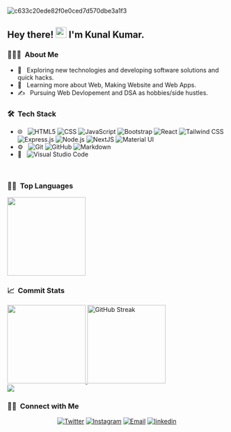 ![c633c20ede82f0e0ced7d570dbe3a1f3](https://user-images.githubusercontent.com/70382532/138322189-2db8df52-9dcb-40a0-88a8-c365466bd33d.gif)

<h2> Hey there! <img src="https://media.giphy.com/media/hvRJCLFzcasrR4ia7z/giphy.gif" width="25px"> I'm Kunal Kumar.</h2>

<h3> 👨🏻‍💻 &nbsp;About Me </h3>

- 🤔 &nbsp; Exploring new technologies and developing software solutions and quick hacks.
- 🌱 &nbsp; Learning more about Web, Making Website and Web Apps.
- ✍️ &nbsp; Pursuing Web Devlopement and DSA as hobbies/side hustles.

<h3> 🛠 &nbsp;Tech Stack</h3>

- 🌐 &nbsp;
  ![HTML5](https://img.shields.io/badge/-HTML5-333?style=flat&logo=HTML5)
  ![CSS](https://img.shields.io/badge/-CSS-333?style=flat&logo=CSS3&logoColor=1572B6)
  ![JavaScript](https://img.shields.io/badge/-JavaScript-333?style=flat&logo=javascript)
  ![Bootstrap](https://img.shields.io/badge/-Bootstrap-333?style=flat&logo=bootstrap&logoColor=563D7C)
  ![React](https://img.shields.io/badge/-React-333?style=flat&logo=react)
  ![Tailwind CSS](https://img.shields.io/badge/-Tailwind%20CSS-333?style=flat&logo=Tailwind-CSS)
  ![Express.js](https://img.shields.io/badge/-Express.js-333?style=flat&logo=express)
  ![Node.js](https://img.shields.io/badge/-Node.js-333?style=flat&logo=node.js)
  ![NextJS](https://img.shields.io/badge/-NextJS-333?logo=Next.js)
  ![Material UI](https://img.shields.io/badge/-Material%20UI-333?style=flat&logo=Material-UI)
- ⚙️ &nbsp;
  ![Git](https://img.shields.io/badge/-Git-333?style=flat&logo=git)
  ![GitHub](https://img.shields.io/badge/-GitHub-333?style=flat&logo=github)
  ![Markdown](https://img.shields.io/badge/-Markdown-333?style=flat&logo=markdown)
- 🔧 &nbsp;
  ![Visual Studio Code](https://img.shields.io/badge/-Visual%20Studio%20Code-333?style=flat&logo=visual-studio-code&logoColor=007ACC)

<br/>


<h3> 🧑‍💻 &nbsp;Top Languages</h3>

<img height="180em" src="https://github-readme-stats.vercel.app/api/top-langs/?username=KUNAL01011&layout=compact&theme=react" />

<h3> 📈 &nbsp;Commit Stats</h3>

<a href="https://github.com/KUNAL01011">
  <img height="180em" src="https://github-readme-stats.vercel.app/api?username=KUNAL01011&show_icons=true&theme=react" />
  <img height="180em" src="https://streak-stats.demolab.com?user=KUNAL01011&theme=react" alt="GitHub Streak" />

</a>

<br/>

<a href="https://github.com/sahilverma-dev">
  <img  src="https://github-readme-activity-graph.vercel.app/graph?username=KUNAL01011&theme=react-dark" />
</a>

<br/>

<h3> 🤝🏻 &nbsp;Connect with Me </h3>

<p align="center">
  <a href="https://twitter.com/Kunal_098"><img alt="Twitter" src="https://img.shields.io/badge/Twitter-Kunal_098-blue?style=flat-square&logo=twitter"></a>
  <a href="https://www.instagram.com/kunal011010/"><img alt="Instagram" src="https://img.shields.io/badge/Instagram-kunal011010-blue?style=flat-square&logo=instagram"><a>
  <a href="kunal34255@gmail.com"><img alt="Email" src="https://img.shields.io/badge/Email-kunal34255@gmail.com-blue?style=flat-square&logo=gmail"></a>
  <a href="https://www.linkedin.com/in/kunal003/"><img alt="linkedin" src="https://img.shields.io/badge/Linkedin-kunal003-blue?style=flat-square&logo=linkedin"></a>
</p>

